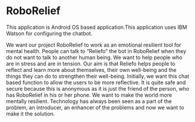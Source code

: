 # RoboRelief

This application is Android OS based application.This application uses IBM Watson for configuring the chatbot.

We want our project RoboRelief to work as an emotional resilient tool for mental health. People can talk 
to “Reliefo” the bot in RoboRelief when they do not want to talk to another human being. We want to 
help people who are in stress and are in tension. Our aim is that Reliefo helps people to reflect and learn 
more about themselves, their own well-being and the things they can do to strengthen their well-being. 
Initially, we want this chat based function to allow the users to be more reflective. It is quite safe and 
secure because this is anonymous as it is just the friend of the person, who has RoboRelief in his or her 
 phone. We want to make the world more mentally resilient. Technology has always been seen as a part 
of the problem, an introducer, an enhancer of the problems and now we want to make it the solution. 
 
